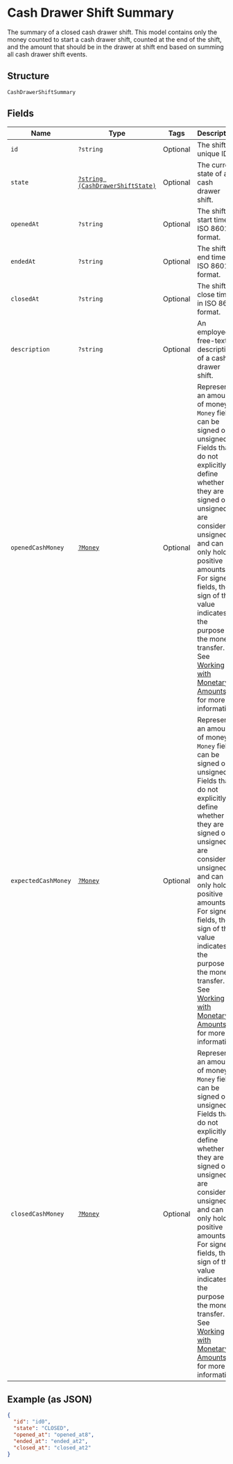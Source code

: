 
# Cash Drawer Shift Summary

The summary of a closed cash drawer shift.
This model contains only the money counted to start a cash drawer shift, counted
at the end of the shift, and the amount that should be in the drawer at shift
end based on summing all cash drawer shift events.

## Structure

`CashDrawerShiftSummary`

## Fields

| Name | Type | Tags | Description | Getter | Setter |
|  --- | --- | --- | --- | --- | --- |
| `id` | `?string` | Optional | The shift unique ID. | getId(): ?string | setId(?string id): void |
| `state` | [`?string (CashDrawerShiftState)`](../../doc/models/cash-drawer-shift-state.md) | Optional | The current state of a cash drawer shift. | getState(): ?string | setState(?string state): void |
| `openedAt` | `?string` | Optional | The shift start time in ISO 8601 format. | getOpenedAt(): ?string | setOpenedAt(?string openedAt): void |
| `endedAt` | `?string` | Optional | The shift end time in ISO 8601 format. | getEndedAt(): ?string | setEndedAt(?string endedAt): void |
| `closedAt` | `?string` | Optional | The shift close time in ISO 8601 format. | getClosedAt(): ?string | setClosedAt(?string closedAt): void |
| `description` | `?string` | Optional | An employee free-text description of a cash drawer shift. | getDescription(): ?string | setDescription(?string description): void |
| `openedCashMoney` | [`?Money`](../../doc/models/money.md) | Optional | Represents an amount of money. `Money` fields can be signed or unsigned.<br>Fields that do not explicitly define whether they are signed or unsigned are<br>considered unsigned and can only hold positive amounts. For signed fields, the<br>sign of the value indicates the purpose of the money transfer. See<br>[Working with Monetary Amounts](../../https://developer.squareup.com/docs/build-basics/working-with-monetary-amounts)<br>for more information. | getOpenedCashMoney(): ?Money | setOpenedCashMoney(?Money openedCashMoney): void |
| `expectedCashMoney` | [`?Money`](../../doc/models/money.md) | Optional | Represents an amount of money. `Money` fields can be signed or unsigned.<br>Fields that do not explicitly define whether they are signed or unsigned are<br>considered unsigned and can only hold positive amounts. For signed fields, the<br>sign of the value indicates the purpose of the money transfer. See<br>[Working with Monetary Amounts](../../https://developer.squareup.com/docs/build-basics/working-with-monetary-amounts)<br>for more information. | getExpectedCashMoney(): ?Money | setExpectedCashMoney(?Money expectedCashMoney): void |
| `closedCashMoney` | [`?Money`](../../doc/models/money.md) | Optional | Represents an amount of money. `Money` fields can be signed or unsigned.<br>Fields that do not explicitly define whether they are signed or unsigned are<br>considered unsigned and can only hold positive amounts. For signed fields, the<br>sign of the value indicates the purpose of the money transfer. See<br>[Working with Monetary Amounts](../../https://developer.squareup.com/docs/build-basics/working-with-monetary-amounts)<br>for more information. | getClosedCashMoney(): ?Money | setClosedCashMoney(?Money closedCashMoney): void |

## Example (as JSON)

```json
{
  "id": "id0",
  "state": "CLOSED",
  "opened_at": "opened_at8",
  "ended_at": "ended_at2",
  "closed_at": "closed_at2"
}
```

